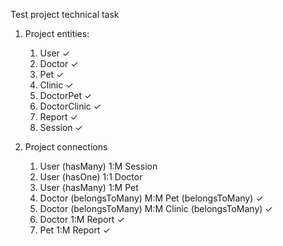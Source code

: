 Test project technical task

1. Project entities:
   1. User ✓
   2. Doctor ✓
   3. Pet ✓
   4. Clinic ✓
   5. DoctorPet ✓
   6. DoctorClinic ✓
   7. Report ✓
   8. Session ✓

2. Project connections
   1. User (hasMany) 1:M Session
   2. User (hasOne) 1:1 Doctor
   3. User (hasMany) 1:M Pet
   4. Doctor (belongsToMany) M:M Pet (belongsToMany) ✓
   5. Doctor (belongsToMany) M:M Clinic (belongsToMany) ✓
   6. Doctor 1:M Report ✓
   7. Pet 1:M Report ✓